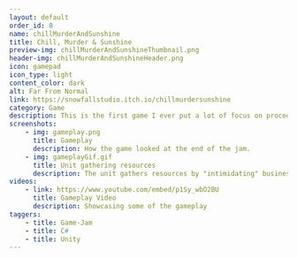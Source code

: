 ```yaml
---
layout: default
order_id: 8
name: chillMurderAndSunshine
title: Chill, Murder & Sunshine
preview-img: chillMurderAndSunshineThumbnail.png
header-img: chillMurderAndSunshineHeader.png
icon: gamepad
icon_type: light
content_color: dark
alt: Far From Normal
link: https://snowfallstudio.itch.io/chillmurdersunshine
category: Game
description: This is the first game I ever put a lot of focus on procedural generation. The idea was to create an RTS game where the player would start on an island and have enemies to handle on different islands with the final goal of wiping out all opposition. The procedural part comes in the form of creating the islands, placing environmental objects as well as enemies and locations of interest. The island is created by first running a perlin noise calculation. From it I create a mesh for each island. For spawning the objects, I could have used the same tehnique, but it would have seemed too inorganic. To solve that I used the Poisson Disc Sampling method, which allows picking spawning locations in areas without overlap. To finish, the sea is a shader I wrote in Cg.<br><br>The game is a classic RTS, in the style of warcraft. The player has a base of operations, can build units as well as other structures. However, the theme of the game is criminality. As such, resources are businesses, to which you send your units and they intimidate them to give money. We had a lot of fun designing the possible businesses as well as the units belonging to the mob boss.<br><br>The enemy is quite simple, acting more similarly to barbarians in CIV games. Basically they can keep spawning and take over businesses, but there's no real faction AI other than attacking units belonging to the player.<br><br>Credits:<br>- Austeja Vaicyte | Artist<br>- Theodor F Purcaru | Programmer
screenshots:
    - img: gameplay.png
      title: Gameplay
      description: How the game looked at the end of the jam.
    - img: gameplayGif.gif
      title: Unit gathering resources
      description: The unit gathers resources by "intimidating" business owners, as he is a mafia member.
videos:
    - link: https://www.youtube.com/embed/p1Sy_wbO2BU
      title: Gameplay Video
      description: Showcasing some of the gameplay
taggers:
    - title: Game-Jam
    - title: C#
    - title: Unity
---
```


